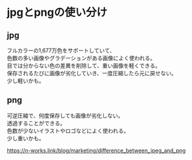 # jpgとpngの使い分け

## jpg
フルカラーの1,677万色をサポートしていて、  
色数の多い画像やグラデーションがある画像によく使われる。  
目では分からない色の差異を削除して、重い画像を軽くできる。  
保存されるたびに画像が劣化していき、一度圧縮したら元に戻せない。  
少し軽いかも。　　

## png
可逆圧縮で、何度保存しても画像が劣化しない。  
透過することができる。  
色数が少ないイラストやロゴなどによく使われる。  
少し重いかも。  
  
https://n-works.link/blog/marketing/difference_between_jpeg_and_png
